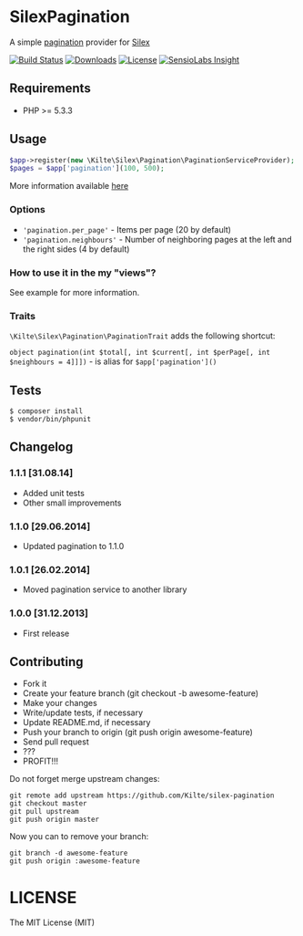 # SilexPagination

A simple [pagination](https://github.com/Kilte/pagination) provider for [Silex](http://silex.sensiolabs.org)

[![Build Status](https://img.shields.io/travis/Kilte/silex-pagination.svg?style=flat-square)](https://travis-ci.org/Kilte/silex-pagination)
[![Downloads](https://img.shields.io/packagist/dt/kilte/silex-pagination.svg?style=flat-square)](https://packagist.org/packages/kilte/silex-pagination)
[![License](https://img.shields.io/packagist/l/kilte/silex-pagination.svg?style=flat-square)](http://opensource.org/licenses/MIT)
[![SensioLabs Insight](https://img.shields.io/sensiolabs/i/7b926516-ab4d-446c-970c-7aa74817e7d2.svg?style=flat-square)](https://insight.sensiolabs.com/projects/7b926516-ab4d-446c-970c-7aa74817e7d2)

## Requirements

- PHP >= 5.3.3

## Usage

```php
$app->register(new \Kilte\Silex\Pagination\PaginationServiceProvider);
$pages = $app['pagination'](100, 500);
```

More information available [here](https://github.com/Kilte/pagination)

### Options

- `'pagination.per_page'` - Items per page (20 by default)
- `'pagination.neighbours'` - Number of neighboring pages at the left and the right sides (4 by default)

### How to use it in the my "views"?

See example for more information.

### Traits

`\Kilte\Silex\Pagination\PaginationTrait` adds the following shortcut:

`object pagination(int $total[, int $current[, int $perPage[, int $neighbours = 4]]])` - is alias for `$app['pagination']()`

## Tests

```
$ composer install
$ vendor/bin/phpunit
```

## Changelog

### 1.1.1 \[31.08.14\]

- Added unit tests
- Other small improvements

### 1.1.0 \[29.06.2014\]

- Updated pagination to 1.1.0

### 1.0.1 \[26.02.2014\]

- Moved pagination service to another library

### 1.0.0 \[31.12.2013\]

- First release

## Contributing

- Fork it
- Create your feature branch (git checkout -b awesome-feature)
- Make your changes
- Write/update tests, if necessary
- Update README.md, if necessary
- Push your branch to origin (git push origin awesome-feature)
- Send pull request
- ???
- PROFIT!!!

Do not forget merge upstream changes:

    git remote add upstream https://github.com/Kilte/silex-pagination
    git checkout master
    git pull upstream
    git push origin master

Now you can to remove your branch:

    git branch -d awesome-feature
    git push origin :awesome-feature

# LICENSE

The MIT License (MIT)
